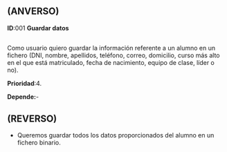 ## (ANVERSO)

**ID**:001 **Guardar datos**

##

Como usuario quiero guardar la información referente a un alumno en un fichero (DNI, nombre, apellidos, teléfono, correo, domicilio, curso más alto en el que está matriculado, fecha de nacimiento, equipo de clase, líder o no).

**Prioridad**:4.

**Depende:**-


## (REVERSO)

* Queremos guardar todos los datos proporcionados del alumno en un fichero binario.

